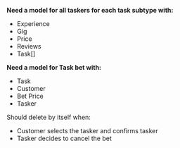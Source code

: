 **Need a model for all taskers for each task subtype with:**
- Experience
- Gig
- Price
- Reviews
- Task[]

**Need a model for Task bet with:**
- Task
- Customer
- Bet Price
- Tasker

Should delete by itself when:
- Customer selects the tasker and confirms tasker
- Tasker decides to cancel the bet

